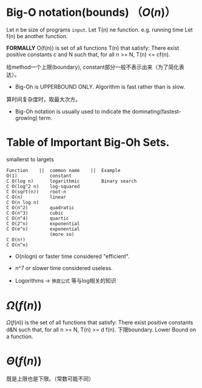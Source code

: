 # Big-O notation(bounds) （$O(n)$）
Let n be size of programs `input`.
Let T(n) ne function. e.g. running time
Let f(n) be another function. 

**FORMALLY** O(f(n)) is set of all functions T(n) that satisfy: There exist positive constants c and N such that, for all n >= N, T(n) <= cf(n).

给method一个上限(boundary), constant部分一般不表示出来（为了简化表达）。

* Big-Oh is UPPERBOUND ONLY. 
Algorithm is fast rather than is slow.

算时间复杂度时，取最大次方。

* Big-Oh notation is usually used to indicate the dominating(fastest-growing) term.

# Table of Important Big-Oh Sets.
smallerst to largets
```
Function    ||  common name    ||  Example
O(1)            constant                    
C O(log n)      logarithmic        Binary search
C O(log^2 n)    log-squared
C O(sqrt(n))    root-n
C O(n)          linear
C O(n log n)
C O(n^2)        quadratic
C O(n^3)        cubic
C O(n^4)        quartic
C O(2^n)        exponential
C O(e^n)        exponential
                (more so)
C O(n!)
C O(n^n)

```

* O(nlogn) or faster time considered "efficient".
* n^7 or slower time considered useless.

* Logorithms -> `换底公式` 等与log相关的知识

# $\Omega(f(n))$
$\Omega(f(n))$ is the set of all functions that satisfy: There exist positive constants d&N such that, for all n >= N, T(n) >= d f(n).
下限boundary.  Lower Bound on a function.

# $\Theta(f(n))$
既是上限也是下限。（常数可能不同）

 







